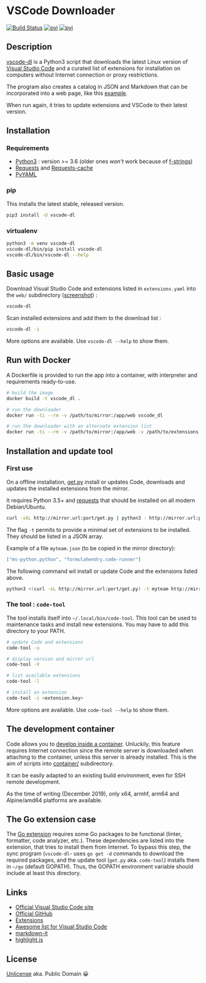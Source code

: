 # VSCode Downloader

[![Build Status](https://travis-ci.org/rene-d/vscode-dl.svg?branch=master)](https://travis-ci.org/rene-d/vscode-dl)
[![pyi](https://img.shields.io/pypi/v/vscode-dl.svg)](https://pypi.python.org/pypi/vscode-dl)
[![pyi](https://img.shields.io/pypi/pyversions/vscode-dl.svg)](https://pypi.python.org/pypi/vscode-dl)

## Description

[vscode-dl](https://rene-d.github.io/vscode-dl) is a Python3 script that downloads the latest Linux version of [Visual Studio Code](http://code.visualstudio.com) and a curated list of extensions for installation on computers without Internet connection or proxy restrictions.

The program also creates a catalog in JSON and Markdown that can be incorporated into a web page, like this [example](https://rene-d.github.io/vscode-dl/demo.html).

When run again, it tries to update extensions and VSCode to their latest version.

## Installation

### Requirements

* [Python3](https://www.python.org/downloads) : version >= 3.6 (older ones *won't* work because of [f-strings](https://www.python.org/dev/peps/pep-0498))
* [Requests](http://python-requests.org) and [Requests-cache](https://github.com/reclosedev/requests-cache)
* [PyYAML](https://pyyaml.org)

### pip

This installs the latest stable, released version.

```bash
pip3 install -U vscode-dl
```

### virtualenv

```bash
python3 -m venv vscode-dl
vscode-dl/bin/pip install vscode-dl
vscode-dl/bin/vscode-dl --help
```

## Basic usage

Download Visual Studio Code and extensions listed in `extensions.yaml` into the `web/` subdirectory ([screenshot](http://rene-d.github.io/vscode-dl/screenshot.html)) :
```bash
vscode-dl
```

Scan installed extensions and add them to the download list :
```bash
vscode-dl -i
```

More options are available. Use `vscode-dl --help` to show them.

## Run with Docker

A Dockerfile is provided to run the app into a container, with interpreter and requirements ready-to-use.

```bash
# build the image
docker build -t vscode_dl .

# run the downloader
docker run -ti --rm -v /path/to/mirror:/app/web vscode_dl

# run the downloader with an alternate extension list
docker run -ti --rm -v /path/to/mirror:/app/web -v /path/to/extensions.yaml:/app/extensions.yaml vscode_dl
```

## Installation and update tool

### First use

On a offline installation, [get.py](src/vscode_dl/get.py) install or updates Code, downloads and updates the installed extensions from the mirror.

It requires Python 3.5+ and [requests](http://python-requests.org) that should be installed on all modern Debian/Ubuntu.

```bash
curl -skL http://mirror.url:port/get.py | python3 - http://mirror.url:port/
```

The flag `-t` permits to provide a minimal set of extensions to be installed. They should be listed in a JSON array.

Example of a file `myteam.json` (to be copied in the mirror directory):
```JSON
["ms-python.python", "formulahendry.code-runner"]
```

The following command wil install or update Code and the extensions listed above.
```bash
python3 <(curl -sL http://mirror.url:port/get.py) -t myteam http://mirror.url:port/
```

### The tool : `code-tool`

The tool installs itself into `~/.local/bin/code-tool`. This tool can be used to maintenance tasks and install new extensions. You may have to add this directory to your PATH.

```bash
# update Code and extensions
code-tool -u

# display version and mirror url
code-tool -V

# list available extensions
code-tool -l

# install an extension
code-tool -i <extension.key>
```

More options are available. Use `code-tool --help` to show them.

## The development container

Code allows you to [develop inside a container](https://code.visualstudio.com/docs/remote/containers). Unluckily, this feature requires Internet connection since the remote server is downloaded when attaching to the container, unless this server is already installed. This is the aim of scripts into [container/](container/) subdirectory.

It can be easily adapted to an existing build environment, even for SSH remote development.

As the time of writing (December 2019), only x64, armhf, arm64 and Alpine/amd64 platforms are available.

## The Go extension case

The [Go extension](https://marketplace.visualstudio.com/items/ms-vscode.Go) requires some Go packages to be functional (linter, formatter, code analyzer, etc.). These dependencies are listed into the extension, that tries to install them from Internet. To bypass this step, the sync program (`vscode-dl`- uses `go get -d` commands to download the required packages, and the update tool (`get.py` aka. `code-tool`) installs them in `~/go` (default GOPATH). Thus, the GOPATH environment variable should include at least this directory.

## Links

* [Official Visual Studio Code site](https://code.visualstudio.com/)
* [Official GitHub](https://github.com/microsoft/vscode)
* [Extensions](https://marketplace.visualstudio.com/vscode)
* [Awesome list for Visual Studio Code](https://github.com/viatsko/awesome-vscode)
* [markdown-it](https://github.com/markdown-it/markdown-it)
* [highlight.js](https://github.com/isagalaev/highlight.js)

## License

[Unlicense](http://unlicense.org) aka. Public Domain 😀
